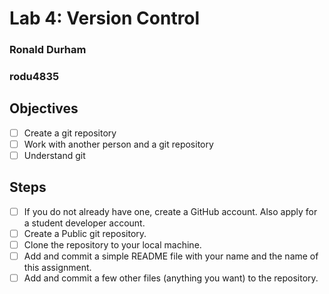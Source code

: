 # Lab 4: Version Control

### Ronald Durham
### rodu4835

## Objectives
 - [ ] Create a git repository
 - [ ] Work with another person and a git repository
 - [ ] Understand git

## Steps
 - [ ] If you do not already have one, create a GitHub account. Also apply for a student developer account.
 - [ ] Create a Public git repository.
 - [ ] Clone the repository to your local machine.
 - [ ] Add and commit a simple README file with your name and the name of this assignment. 
 - [ ] Add and commit a few other files (anything you want) to the repository. 
